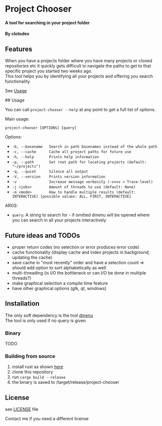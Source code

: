 # Project Chooser

#### A tool for searching in your project folder

#### By **clotodex**

## Features

When you have a projects folder where you have many projects or cloned repositories etc it quickly gets difficult to navigate the paths to get to that specific project you started two weeks ago.  
This tool helps you by identifying all your projects and offering you search functionality.

See [Usage](#usage)

<div id="usage" />
## Usage

You can call ```project-chooser --help``` at any point to get a full list of options.

Main usage:

    project-chooser [OPTIONS] [query]

Options:

- ```-b, --basename   Search in path basenames instead of the whole path```
- ```-c, --cache      Cache all project paths for future use```
- ```-h, --help       Prints help information```
- ```-p, --path       Set root path for locating projects (default: "~/projects")```
- ```-q, --quiet      Silence all output```
- ```-V, --version    Prints version information```
- ```-v               Increase message verbosity (-vvvv = Trace-level)```
- ```-j <jobs>        Amount of threads to use (default: None)```
- ```-m <mode>        How to handle multiple results (default: INTERACTIVE) [possible values: ALL, FIRST, INTERACTIVE]```

ARGS:

- ```query```: A string to search for - if omitted dmenu will be opened where you can search in all your projects interactively 

## Future ideas and TODOs

- proper return codes (no selection or error produces error code)
- cache functionality (display cache and index projects in background, updating the cache)
- save cache in "most recently" order and have a selection count => should add option to sort alphabetically as well
- multi-threading (is I/O the bottleneck or can I/O be done in multiple threads?)
- make graphical selection a compile time feature
- have other graphical options (gtk, qt, windows)

## Installation

The only soft dependency is the tool [dmenu](https://tools.suckless.org/dmenu/)  
The tool is only used if no query is given

### Binary

TODO

### Building from source

1. install rust as shown [here](https://www.rust-lang.org/install.html)
2. clone this repository
3. run ```cargo build --release```
4. the binary is saved to <clone-dir>/target/release/project-chooser

## License

see [LICENSE](/LICENSE) file

Contact me if you need a different license
